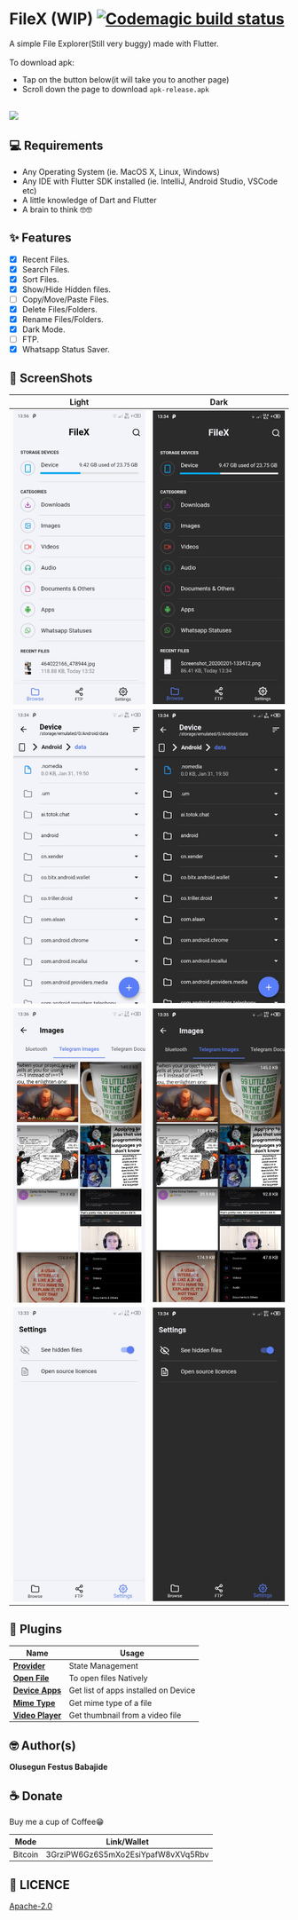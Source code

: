 # FileX (WIP)  [![Codemagic build status](https://api.codemagic.io/apps/5e35805fcb1395555366758b/5e35805fcb1395555366758a/status_badge.svg)](https://codemagic.io/apps/5e35805fcb1395555366758b/5e35805fcb1395555366758a/latest_build)

A simple File Explorer(Still very buggy) made with Flutter.
<br>
<br>
To download apk: 
- Tap on the button below(it will take you to another page)
- Scroll down the page to download `apk-release.apk`
<br>
<a href="https://codemagic.io/apps/5e35805fcb1395555366758b/5e35805fcb1395555366758a/latest_build"><img src="https://playerzon.com/asset/download.png" width="200"></img></a>
<br>


## 💻 Requirements
* Any Operating System (ie. MacOS X, Linux, Windows)
* Any IDE with Flutter SDK installed (ie. IntelliJ, Android Studio, VSCode etc)
* A little knowledge of Dart and Flutter
* A brain to think 🤓🤓

## ✨ Features
- [x] Recent Files.
- [x] Search Files.
- [x] Sort Files.
- [x] Show/Hide Hidden files.
- [ ] Copy/Move/Paste Files.
- [x] Delete Files/Folders.
- [x] Rename Files/Folders.
- [x] Dark Mode.
- [ ] FTP.
- [x] Whatsapp Status Saver.

## 📸 ScreenShots


| Light| Dark|
|------|-------|
|<img src="ss/1.jpg" width="400">|<img src="ss/2.jpg" width="400">|
|<img src="ss/3.jpg" width="400">|<img src="ss/4.jpg" width="400">|
|<img src="ss/5.jpg" width="400">|<img src="ss/6.jpg" width="400">|
|<img src="ss/7.jpg" width="400">|<img src="ss/8.jpg" width="400">|

## 🔌 Plugins
| Name | Usage |
|------|-------|
|[**Provider**](https://pub.dev/packages/provider)| State Management|
|[**Open File**](https://pub.dev/packages/open_file)| To open files Natively|
|[**Device Apps**](https://pub.dev/packages/device_apps)| Get list of apps installed on Device|
|[**Mime Type**](https://pub.dev/packages/mime_type)| Get mime type of a file|
|[**Video Player**](https://pub.dev/packages/video_player)| Get thumbnail from a video file|


## 🤓 Author(s)
**Olusegun Festus Babajide**


## ☕️  Donate

Buy me a cup of Coffee😁

| Mode | Link/Wallet|
| ------| ------------|
| Bitcoin | 3GrziPW6Gz6S5mXo2EsiYpafW8vXVq5Rbv|


## 🔖 LICENCE
[Apache-2.0](https://github.com/JideGuru/FlutterEbookApp/blob/master/LICENSE)